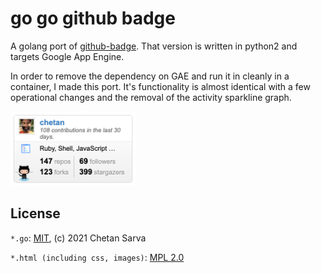 # go go github badge

A golang port of [github-badge](https://github.com/berkerpeksag/github-badge).
That version is written in python2 and targets Google App Engine.

In order to remove the dependency on GAE and run it in cleanly in a container,
I made this port. It's functionality is almost identical with a few operational
changes and the removal of the activity sparkline graph.

<img src="./docs/screenshot.png" alt="Screenshot" width="200" />

## License

`*.go`: [MIT](./LICENSE), (c) 2021 Chetan Sarva

`*.html (including css, images)`: [MPL 2.0](http://mozilla.org/MPL/2.0/)
